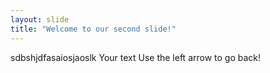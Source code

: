 ```yaml
---
layout: slide
title: "Welcome to our second slide!"
---
```

sdbshjdfasaiosjaoslk
Your text
Use the left arrow to go back!

